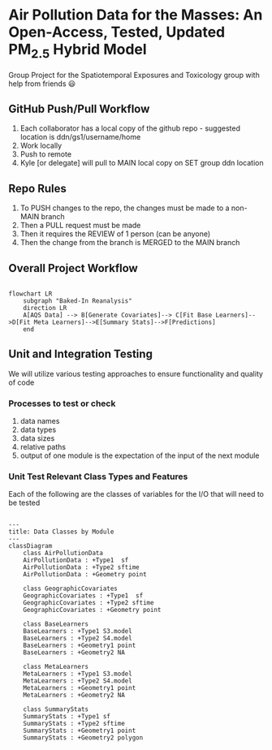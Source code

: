 # Air Pollution Data for the Masses: An Open-Access, Tested, Updated PM<sub>2.5</sub> Hybrid Model 
 Group Project for the Spatiotemporal Exposures and Toxicology group with help from friends :smiley:

## GitHub Push/Pull Workflow
1) Each collaborator has a local copy of the github repo - suggested location is ddn/gs1/username/home
2) Work locally
3) Push to remote
4) Kyle [or delegate] will pull to MAIN local copy on SET group ddn location

## Repo Rules 
1) To PUSH changes to the repo, the changes must be made to a non-MAIN branch
2) Then a PULL request must be made
3) Then it requires the REVIEW of 1 person (can be anyone)
4) Then the change from the branch is MERGED to the MAIN branch
   
## Overall Project Workflow

```mermaid

flowchart LR
    subgraph "Baked-In Reanalysis"
    direction LR
    A[AQS Data] --> B[Generate Covariates]--> C[Fit Base Learners]-->D[Fit Meta Learners]-->E[Summary Stats]-->F[Predictions]
    end
```
##  Unit and Integration Testing 

We will utilize various testing approaches to ensure functionality and quality of code

### Processes to test or check 
1) data names
2) data types
3) data sizes
4) relative paths
5) output of one module is the expectation of the input of the next module
   
### Unit Test Relevant Class Types and Features

Each of the following are the classes of variables for the I/O that will need to be tested

```mermaid

---
title: Data Classes by Module
---
classDiagram
    class AirPollutionData
    AirPollutionData : +Type1  sf
    AirPollutionData : +Type2 sftime
    AirPollutionData : +Geometry point

    class GeographicCovariates
    GeographicCovariates : +Type1  sf
    GeographicCovariates : +Type2 sftime
    GeographicCovariates : +Geometry point

    class BaseLearners
    BaseLearners : +Type1 S3.model
    BaseLearners : +Type2 S4.model
    BaseLearners : +Geometry1 point
    BaseLearners : +Geometry2 NA

    class MetaLearners
    MetaLearners : +Type1 S3.model
    MetaLearners : +Type2 S4.model
    MetaLearners : +Geometry1 point
    MetaLearners : +Geometry2 NA

    class SummaryStats
    SummaryStats : +Type1 sf
    SummaryStats : +Type2 sftime
    SummaryStats : +Geometry1 point
    SummaryStats : +Geometry2 polygon

```

```mermaid

```


